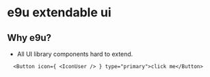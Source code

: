 
# e9u extendable ui

## Why e9u?
- All UI library components hard to extend.

```tsx
  <Button icon={ <IconUser /> } type="primary">click me</Button>
```




